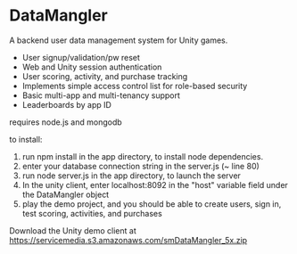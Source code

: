 # DataMangler
A backend user data management system for Unity games. 

- User signup/validation/pw reset
- Web and Unity session authentication
- User scoring, activity, and purchase tracking
- Implements simple access control list for role-based security
- Basic multi-app and multi-tenancy support
- Leaderboards by app ID

requires node.js and mongodb

to install: 
1. run npm install in the app directory, to install node dependencies.
2. enter your database connection string in the server.js (~ line 80)
3. run node server.js in the app directory, to launch the server
4. In the unity client, enter localhost:8092 in the "host" variable field under the DataMangler object
5. play the demo project, and you should be able to create users, sign in, test scoring, activities, and purchases

Download the Unity demo client at https://servicemedia.s3.amazonaws.com/smDataMangler_5x.zip
